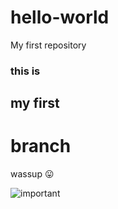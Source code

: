 # hello-world
My first repository

### this is
## my first
# **branch**
wassup
:stuck_out_tongue:	

![important](https://user-images.githubusercontent.com/123722434/215037841-2e4ce0d3-ffe4-4620-8fdc-0840dbb83600.png)

